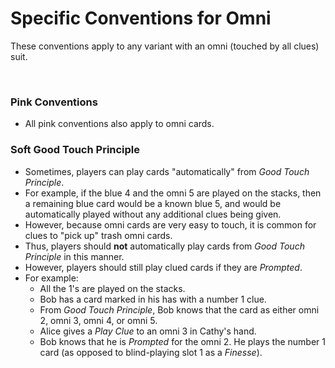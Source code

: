 # Specific Conventions for Omni

These conventions apply to any variant with an omni (touched by all clues) suit.

<br />

### Pink Conventions

- All pink conventions also apply to omni cards.

### Soft Good Touch Principle

- Sometimes, players can play cards "automatically" from *Good Touch Principle*.
- For example, if the blue 4 and the omni 5 are played on the stacks, then a remaining blue card would be a known blue 5, and would be automatically played without any additional clues being given.
- However, because omni cards are very easy to touch, it is common for clues to "pick up" trash omni cards.
- Thus, players should **not** automatically play cards from *Good Touch Principle* in this manner.
- However, players should still play clued cards if they are *Prompted*.
- For example:
  - All the 1's are played on the stacks.
  - Bob has a card marked in his has with a number 1 clue.
  - From *Good Touch Principle*, Bob knows that the card as either omni 2, omni 3, omni 4, or omni 5.
  - Alice gives a *Play Clue* to an omni 3 in Cathy's hand.
  - Bob knows that he is *Prompted* for the omni 2. He plays the number 1 card (as opposed to blind-playing slot 1 as a *Finesse*).
